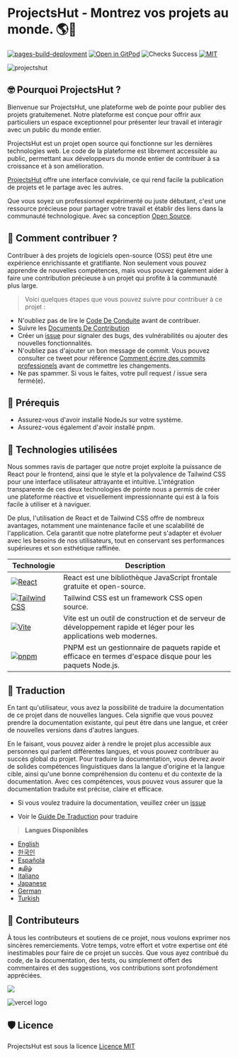 # **ProjectsHut - Montrez vos projets au monde. 🌎🌈**

[![pages-build-deployment](https://github.com/priyankarpal/ProjectsHut/actions/workflows/pages/pages-build-deployment/badge.svg?branch=main)](https://github.com/priyankarpal/ProjectsHut/actions/workflows/pages/pages-build-deployment) [![Open in GitPod](https://img.shields.io/badge/Gitpod-Ready--to--Code-blue?logo=gitpod)](https://gitpod.io/#https://github.com/priyankarpal/ProjectsHut) ![Checks Success](https://badgen.net/github/checks/node-formidable/node-formidable) [![MIT](https://badgen.net/badge/license/MIT/blue)](https://github.com/priyankarpal/ProjectsHut/blob/main/LICENSE)

![projectshut](https://user-images.githubusercontent.com/88102392/234469385-a939ac7c-04b2-4e42-9a39-a86d5fd4672f.png)

## 🤓 Pourquoi ProjectsHut ?

Bienvenue sur ProjectsHut, une plateforme web de pointe pour publier des projets gratuitemenet. Notre plateforme est conçue pour offrir aux particuliers un espace exceptionnel pour présenter leur travail et interagir avec un public du monde entier.

ProjectsHut est un projet open source qui fonctionne sur les dernières technologies web. Le code de la plateforme est librement accessible au public, permettant aux développeurs du monde entier de contribuer à sa croissance et à son amélioration.

[ProjectsHut](https://projectshut.vercel.app) offre une interface conviviale, ce qui rend facile la publication de projets et le partage avec les autres.

Que vous soyez un professionnel expérimenté ou juste débutant, c'est une ressource précieuse pour partager votre travail et établir des liens dans la communauté technologique. Avec sa conception [Open Source](https://opensource.guide).

## 🤔 Comment contribuer ?

Contribuer à des projets de logiciels open-source (OSS) peut être une expérience enrichissante et gratifiante. Non seulement vous pouvez apprendre de nouvelles compétences, mais vous pouvez également aider à faire une contribution précieuse à un projet qui profite à la communauté plus large.

> Voici quelques étapes que vous pouvez suivre pour contribuer à ce projet :

- N'oubliez pas de lire le [Code De Conduite](https://github.com/priyankarpal/ProjectsHut/blob/main/CODE_OF_CONDUCT.md) avant de contribuer.
- Suivre les [Documents De Contribution](/contributing.md)
- Créer un [issue](https://github.com/priyankarpal/ProjectsHut/issues/new/choose) pour signaler des bugs, des vulnérabilités ou ajouter des nouvelles fonctionnalités.
- N'oubliez pas d'ajouter un bon message de commit. Vous pouvez consulter ce tweet pour référence [Comment écrire des commits professionels](https://twitter.com/Priyankarpal/status/1638403157863673859) avant de commettre les changements.
- Ne pas spammer. Si vous le faites, votre pull request / issue sera fermé(e).

## 🤏 Prérequis

- Assurez-vous d'avoir installé NodeJs sur votre système.
- Assurez-vous également d'avoir installé pnpm.

## 🧰 Technologies utilisées

Nous sommes ravis de partager que notre projet exploite la puissance de React pour le frontend, ainsi que le style et la polyvalence de Tailwind CSS pour une interface utilisateur attrayante et intuitive. L'intégration transparente de ces deux technologies de pointe nous a permis de créer une plateforme réactive et visuellement impressionnante qui est à la fois facile à utiliser et à naviguer.

De plus, l'utilisation de React et de Tailwind CSS offre de nombreux avantages, notamment une maintenance facile et une scalabilité de l'application. Cela garantit que notre plateforme peut s'adapter et évoluer avec les besoins de nos utilisateurs, tout en conservant ses performances supérieures et son esthétique raffinée.

| Technologie                                                                                                                                          | Description                                                                                                          |
| ---------------------------------------------------------------------------------------------------------------------------------------------------- | -------------------------------------------------------------------------------------------------------------------- |
| [![React](https://img.shields.io/badge/-React-blue?style=flat-square&logo=react&logoColor=white)](https://reactjs.org/)                              | React est une bibliothèque JavaScript frontale gratuite et open-source.                                              |
| [![Tailwind CSS](https://img.shields.io/badge/-Tailwind%20CSS-38B2AC?style=flat-square&logo=tailwind-css&logoColor=white)](https://tailwindcss.com/) | Tailwind CSS est un framework CSS open source.                                                                       |
| [![Vite](https://img.shields.io/static/v1?style=for-the-badge&message=Vite&color=646CFF&logo=Vite&logoColor=FFFFFF&label=)](https://vitejs.dev/)     | Vite est un outil de construction et de serveur de développement rapide et léger pour les applications web modernes. |
| [![pnpm](https://img.shields.io/static/v1?style=for-the-badge&message=pnpm&color=222222&logo=pnpm&logoColor=F69220&label=)](https://pnpm.io/)        | PNPM est un gestionnaire de paquets rapide et efficace en termes d'espace disque pour les paquets Node.js.           |

## 📙 Traduction

En tant qu'utilisateur, vous avez la possibilité de traduire la documentation de ce projet dans de nouvelles langues. Cela signifie que vous pouvez prendre la documentation existante, qui peut être dans une langue, et créer de nouvelles versions dans d'autres langues.

En le faisant, vous pouvez aider à rendre le projet plus accessible aux personnes qui parlent différentes langues, et vous pouvez contribuer au succès global du projet. Pour traduire la documentation, vous devrez avoir de solides compétences linguistiques dans la langue d'origine et la langue cible, ainsi qu'une bonne compréhension du contenu et du contexte de la documentation. Avec ces compétences, vous pouvez vous assurer que la documentation traduite est précise, claire et efficace.

- Si vous voulez traduire la documentation, veuillez créer un [issue](https://github.com/priyankarpal/ProjectsHut/issues/new?assignees=&labels=Translate&template=translation-.md&title=+Translate)

- Voir le [Guide De Traduction](https://github.com/priyankarpal/ProjectsHut/blob/main/translations/translation_guide.md) pour traduire

> **Langues Disponibles**

- [English](https://github.com/priyankarpal/ProjectsHut)
- [한국인](https://github.com/priyankarpal/ProjectsHut/tree/main/translations/Korean)
- [Española](https://github.com/priyankarpal/ProjectsHut/tree/main/translations/Spanish)
- [தமிழ்](https://github.com/priyankarpal/ProjectsHut/tree/main/translations/Tamil)
- [Italiano](https://github.com/priyankarpal/ProjectsHut/tree/main/translations/Italian)
- [Japanese](https://github.com/priyankarpal/ProjectsHut/tree/main/translations/Japanese)
- [German](https://github.com/priyankarpal/ProjectsHut/tree/main/translations/German)
- [Turkish](https://github.com/priyankarpal/ProjectsHut/tree/main/translations/Turkish)

## 🤝 Contributeurs

À tous les contributeurs et soutiens de ce projet, nous voulons exprimer nos sincères remerciements. Votre temps, votre effort et votre expertise ont été inestimables pour faire de ce projet un succès. Que vous ayez contribué du code, de la documentation, des tests, ou simplement offert des commentaires et des suggestions, vos contributions sont profondément appréciées.

<a href="https://github.com/priyankarpal/ProjectsHut/graphs/contributors">
  <img src="https://contrib.rocks/image?repo=priyankarpal/ProjectsHut" />
</a>

![vercel logo](https://camo.githubusercontent.com/37b009b52b3a9af7886f52e75cd76d1b32fef331ab1dc2108089c0ced0b7635f/68747470733a2f2f7777772e6461746f636d732d6173736574732e636f6d2f33313034392f313631383938333239372d706f77657265642d62792d76657263656c2e737667)

## 🛡️ Licence

ProjectsHut est sous la licence [Licence MIT](https://github.com/priyankarpal/ProjectsHut/blob/main/LICENSE)
